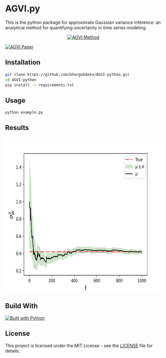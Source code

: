 # AGVI.py

This is the python package for approximate Gaussian variance inference: an analytical method for quantifying uncertainty in time series modeling

<div align="center">
  <a href="https://www.youtube.com/watch?v=raODFeBwilw">
    <img src="https://img.youtube.com/vi/raODFeBwilw/0.jpg" alt="AGVI Method">
  </a>
</div>

[![AGVI Paper](https://img.shields.io/badge/Read-Paper-blue)](https://onlinelibrary.wiley.com/doi/abs/10.1002/acs.3667)

## Installation

```bash
git clone https://github.com/bhargobdeka/AGVI-python.git
cd AGVI-python
pip install -r requirements.txt

```

## Usage

```bash
python example.py
```

## Results

<p align="center">
  <img src=agvi_result.png width="700px" height="500px" >
</p>

## Build With

[![Built with Python](https://forthebadge.com/images/badges/made-with-python.svg)](https://www.python.org/)

## License

This project is licensed under the MIT License - see the [LICENSE](LICENSE) file for details.
